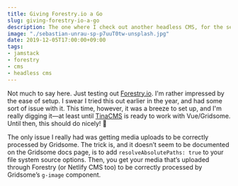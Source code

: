 ```yaml
---
title: Giving Forestry.io a Go
slug: giving-forestry-io-a-go
description: The one where I check out another headless CMS, for the second time.
image: "./sebastian-unrau-sp-p7uuT0tw-unsplash.jpg"
date: 2019-12-05T17:00:00+09:00
tags:
- jamstack
- forestry
- cms
- headless cms
---
```


Not much to say here. Just testing out [Forestry.io](https://forestry.io). I'm rather impressed by the ease of setup. I swear I tried this out earlier in the year, and had some sort of issue with it. This time, however, it was a breeze to set up, and I'm really digging it—at least until [TinaCMS](https://tinacms.org) is ready to work with Vue/Gridsome. Until then, this should do nicely! 🥳

The only issue I really had was getting media uploads to be correctly processed by Gridsome. The trick is, and it doesn’t seem to be documented on the Gridsome docs page, is to add `resolveAbsolutePaths: true` to your file system source options. Then, you get your media that’s uploaded through Forestry (or Netlify CMS too) to be correctly processed by Gridsome’s `g-image` component.
